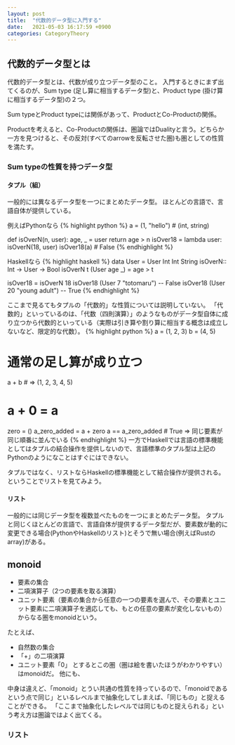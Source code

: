```yaml
---
layout: post
title:  "代数的データ型に入門する"
date:   2021-05-03 16:17:59 +0900
categories: CategoryTheory
---
```

## 代数的データ型とは
代数的データ型とは、代数が成り立つデータ型のこと。
入門するときにまず出てくるのが、Sum type (足し算に相当するデータ型)と、Product type (掛け算に相当するデータ型)の２つ。

Sum typeとProduct typeには関係があって、ProductとCo-Productの関係。

Productを考えると、Co-Productの関係は、圏論ではDualityと言う。どちらか一方を見つけると、その反対(すべてのarrowを反転させた圏)も圏としての性質を満たす。

### Sum typeの性質を持つデータ型
#### タプル（組）
一般的には異なるデータ型を一つにまとめたデータ型。
ほとんどの言語で、言語自体が提供している。

例えばPythonなら
{% highlight python %}
a = (1, "hello") # (int, string)

def isOverN(n, user):
    age, _ = user
    return age > n
isOver18 = lambda user: isOverN(18, user)
isOver18(a) # False
{% endhighlight %}

Haskellなら
{% highlight haskell %}
data User = User Int Int String
isOverN:: Int -> User -> Bool
isOverN t (User age _) = age > t

isOver18 = isOverN 18
isOver18 (User 7 "totomaru") -- False
isOver18 (User 20 "young adult") -- True
{% endhighlight %}

ここまで見るてもタプルの「代数的」な性質については説明していない。
「代数的」といっているのは、「代数（四則演算）」のようなものがデータ型自体に成り立つから代数的といっている（実際は引き算や割り算に相当する概念は成立しないなど、限定的な代数）。
{% highlight python %}
a = (1, 2, 3)
b = (4, 5)
# 通常の足し算が成り立つ
a + b # => (1, 2, 3, 4, 5)
# a + 0 = a
zero = ()
a_zero_added = a + zero
a == a_zero_added # True => 同じ要素が同じ順番に並んでいる
{% endhighlight %}
一方でHaskellでは言語の標準機能としてはタプルの結合操作を提供しないので、言語標準のタプル型は上記のPythonのようになことはすぐにはできない。

タプルではなく、リストならHaskellの標準機能として結合操作が提供される。ということでリストを見てみよう。

#### リスト
一般的には同じデータ型を複数並べたものを一つにまとめたデータ型。
タプルと同じくほとんどの言語で、言語自体が提供するデータ型だが、要素数が動的に変更できる場合(PythonやHaskellのリスト)とそうで無い場合(例えばRustのarray)がある。


## monoid
- 要素の集合
- 二項演算子（2つの要素を取る演算）
- ユニット要素（要素の集合から任意の一つの要素を選んで、その要素とユニット要素に二項演算子を適応しても、もとの任意の要素が変化しないもの）
からなる圏をmonoidという。

たとえば、
- 自然数の集合
- 「+」の二項演算
- ユニット要素「0」
とするとこの圏（圏は絵を書いたほうがわかりやすい）はmonoidだ。
他にも、

中身は違えど、「monoid」とうい共通の性質を持っているので、「monoidであるという点で同じ」といるレベルまで抽象化してしまえば、「同じもの」と捉えることができる。
「ここまで抽象化したレベルでは同じものと捉えられる」という考え方は圏論ではよく出てくる。

### リスト



